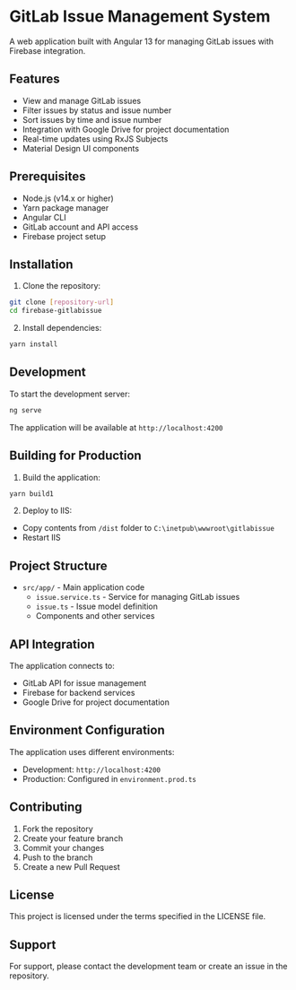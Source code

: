 # GitLab Issue Management System

A web application built with Angular 13 for managing GitLab issues with Firebase integration.

## Features

- View and manage GitLab issues
- Filter issues by status and issue number
- Sort issues by time and issue number
- Integration with Google Drive for project documentation
- Real-time updates using RxJS Subjects
- Material Design UI components

## Prerequisites

- Node.js (v14.x or higher)
- Yarn package manager
- Angular CLI
- GitLab account and API access
- Firebase project setup

## Installation

1. Clone the repository:
```bash
git clone [repository-url]
cd firebase-gitlabissue
```

2. Install dependencies:
```bash
yarn install
```

## Development

To start the development server:
```bash
ng serve
```
The application will be available at `http://localhost:4200`

## Building for Production

1. Build the application:
```bash
yarn build1
```

2. Deploy to IIS:
- Copy contents from `/dist` folder to `C:\inetpub\wwwroot\gitlabissue`
- Restart IIS

## Project Structure

- `src/app/` - Main application code
  - `issue.service.ts` - Service for managing GitLab issues
  - `issue.ts` - Issue model definition
  - Components and other services

## API Integration

The application connects to:
- GitLab API for issue management
- Firebase for backend services
- Google Drive for project documentation

## Environment Configuration

The application uses different environments:
- Development: `http://localhost:4200`
- Production: Configured in `environment.prod.ts`

## Contributing

1. Fork the repository
2. Create your feature branch
3. Commit your changes
4. Push to the branch
5. Create a new Pull Request

## License

This project is licensed under the terms specified in the LICENSE file.

## Support

For support, please contact the development team or create an issue in the repository.